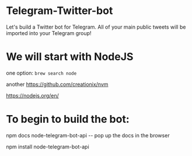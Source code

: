 # Telegram-Twitter-bot

Let's build a Twitter bot for Telegram.  All of your main public tweets will be imported into your Telegram group!


# We will start with NodeJS

one option: `brew search node`

another https://github.com/creationix/nvm

https://nodejs.org/en/


# To begin to build the bot:

npm docs node-telegram-bot-api -- pop up the docs in the browser

npm install node-telegram-bot-api



